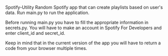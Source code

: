 Spotify-Utility
Random Spotify app that can create playlists based on user's data. Run main.py to run the application.

Before running main.py you have to fill the appropriate information in secrets.py. You will have to make an account in Spotify For Developers and enter client_id and secret_id.

Keep in mind that in the current version of the app you will have to return a code from your browser multiple times.
